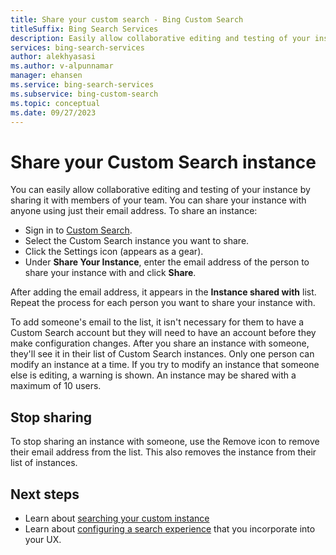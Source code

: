```yaml
---
title: Share your custom search - Bing Custom Search
titleSuffix: Bing Search Services
description: Easily allow collaborative editing and testing of your instance by sharing it with members of your team.
services: bing-search-services
author: alekhyasasi
ms.author: v-alpunnamar
manager: ehansen
ms.service: bing-search-services
ms.subservice: bing-custom-search
ms.topic: conceptual
ms.date: 09/27/2023
---
```


# Share your Custom Search instance

You can easily allow collaborative editing and testing of your instance by sharing it with members of your team. You can share your instance with anyone using just their email address. To share an instance:

- Sign in to [Custom Search](https://customsearch.ai).
- Select the Custom Search instance you want to share.
- Click the Settings icon (appears as a gear).
- Under **Share Your Instance**, enter the email address of the person to share your instance with and click **Share**.

After adding the email address, it appears in the **Instance shared with** list. Repeat the process for each person you want to share your instance with.

To add someone's email to the list, it isn't necessary for them to have a Custom Search account but they will need to have an account before they make configuration changes. After you share an instance with someone, they'll see it in their list of Custom Search instances. Only one person can modify an instance at a time. If you try to modify an instance that someone else is editing, a warning is shown. An instance may be shared with a maximum of 10 users.

## Stop sharing

To stop sharing an instance with someone, use the Remove icon to remove their email address from the list. This also removes the instance from their list of instances.

## Next steps

- Learn about [searching your custom instance](search-your-custom-view.md)
- Learn about [configuring a search experience](hosted-ui.md) that you incorporate into your UX.
